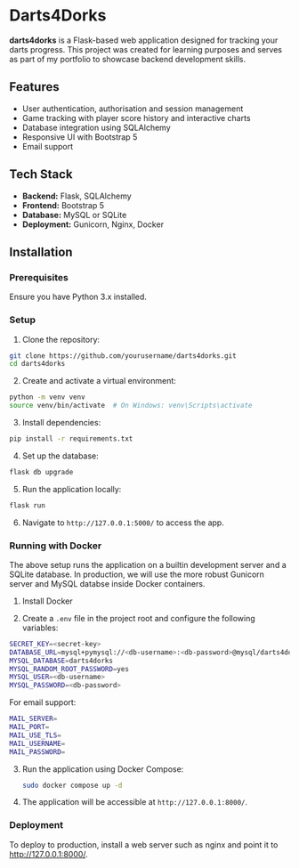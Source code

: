 # Darts4Dorks

**darts4dorks** is a Flask-based web application designed for tracking your darts progress. This project was created for learning purposes and serves as part of my portfolio to showcase backend development skills.

## Features

- User authentication, authorisation and session management
- Game tracking with player score history and interactive charts
- Database integration using SQLAlchemy
- Responsive UI with Bootstrap 5
- Email support

## Tech Stack

- **Backend:** Flask, SQLAlchemy
- **Frontend:** Bootstrap 5
- **Database:** MySQL or SQLite
- **Deployment:** Gunicorn, Nginx, Docker

## Installation

### Prerequisites

Ensure you have Python 3.x installed.

### Setup

1. Clone the repository:

```sh
git clone https://github.com/yourusername/darts4dorks.git
cd darts4dorks
```

2. Create and activate a virtual environment:

```sh
python -m venv venv
source venv/bin/activate  # On Windows: venv\Scripts\activate
```

3. Install dependencies:

```sh
pip install -r requirements.txt
```

4. Set up the database:

```sh
flask db upgrade
```

5. Run the application locally:

```sh
flask run
```

6. Navigate to `http://127.0.0.1:5000/` to access the app.

### Running with Docker

The above setup runs the application on a builtin development server and a SQLite database. In production, we will use the more robust Gunicorn server and MySQL databse inside Docker containers.

1. Install Docker

2. Create a `.env` file in the project root and configure the following variables:

```sh
SECRET_KEY=<secret-key>
DATABASE_URL=mysql+pymysql://<db-username>:<db-password>@mysql/darts4dorks
MYSQL_DATABASE=darts4dorks
MYSQL_RANDOM_ROOT_PASSWORD=yes
MYSQL_USER=<db-username>
MYSQL_PASSWORD=<db-password>
```

For email support:

```sh
MAIL_SERVER=
MAIL_PORT=
MAIL_USE_TLS=
MAIL_USERNAME=
MAIL_PASSWORD=
```

3. Run the application using Docker Compose:

   ```sh
   sudo docker compose up -d
   ```

4. The application will be accessible at `http://127.0.0.1:8000/`.

### Deployment

To deploy to production, install a web server such as nginx and point it to http://127.0.0.1:8000/.